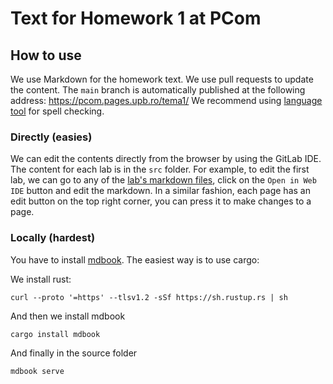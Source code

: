 # Text for Homework 1 at PCom

## How to use

We use Markdown for the homework text. We use pull requests to update the content. The `main` branch is automatically published at the following address: https://pcom.pages.upb.ro/tema1/
We recommend using [language tool](https://languagetool.org/) for spell checking.

### Directly (easies)

We can edit the contents directly from the browser by using the GitLab IDE. The content for each lab is in the `src` folder. For example,
to edit the first lab, we can go to any of the [lab's markdown files](https://gitlab.cs.pub.ro/pcom/labs/-/blob/main/src/lab1/about.md),
click on the `Open in Web IDE` button and edit the markdown. In a similar fashion, each page has an edit button on the top right corner,
you can press it to make changes to a page.

### Locally (hardest)

You have to install [mdbook](https://github.com/rust-lang/mdBook). The easiest way is to use cargo:

We install rust:
```
curl --proto '=https' --tlsv1.2 -sSf https://sh.rustup.rs | sh
```

And then we install mdbook
```
cargo install mdbook
```

And finally in the source folder

```
mdbook serve
```
